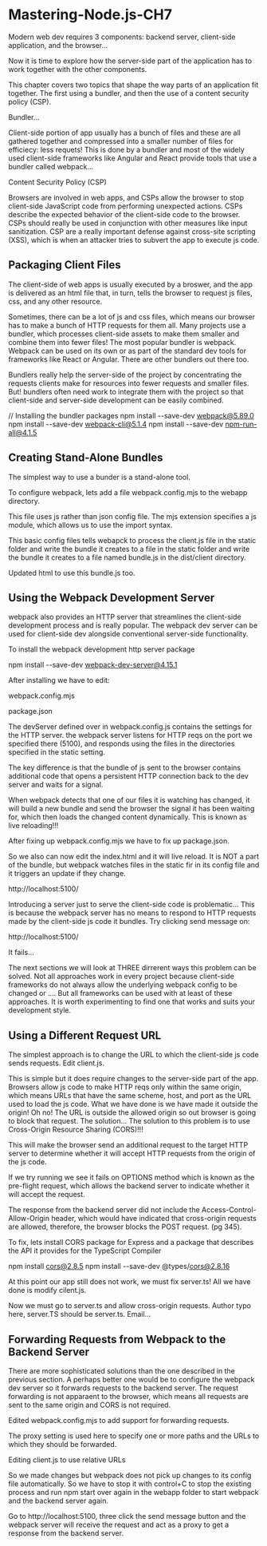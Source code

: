 # Mastering-Node.js-CH7

Modern web dev requires 3 components: backend server, client-side application, and the browser...

Now it is time to explore how the server-side part of the application has to work together with the other components.

This chapter covers two topics that shape the way parts of an application fit together. The first using a bundler, and then the use of a content security policy (CSP).

Bundler...

Client-side portion of app usually has a bunch of files and these are all gathered together and compressed into a smaller number of files for efficiecy: less requets! This is done by a bundler and most of the widely used client-side frameworks like Angular and React provide tools that use a bundler called webpack...

Content Security Policy (CSP)

Browsers are involved in web apps, and CSPs allow the browser to stop client-side JavaScript code from performing unexpected actions. CSPs describe the expected behavior of the client-side code to the browser. CSPs should really be used in conjunction with other measures like input sanitization. CSP are a really important defense against cross-site scripting (XSS), which is when an attacker tries to subvert the app to execute js code.

## Packaging Client Files

The client-side of web apps is usually executed by a broswer, and the app is delivered as an html file that, in turn, tells the browser to request js files, css, and any other resource.

Sometimes, there can be a lot of js and css files, which means our browser has to make a bunch of HTTP requests for them all. Many projects use a bundler, which processes client-side assets to make them smaller and combine them into fewer files! The most popular bundler is webpack. Webpack can be used on its own or as part of the standard dev tools for frameworks like React or Angular. There are other bundlers out there too.

Bundlers really help the server-side of the project by concentrating the requests clients make for resources into fewer requests and smaller files. But! bundlers often need work to integrate  them with the project so that client-side and server-side development can be easily combined.

// Installing the bundler packages
npm install --save-dev webpack@5.89.0
npm install --save-dev webpack-cli@5.1.4
npm install --save-dev npm-run-all@4.1.5

## Creating Stand-Alone Bundles

The simplest way to use a bunder is a stand-alone tool.

To configure webpack, lets add a file webpack.config.mjs to the webapp directory.

This file uses js rather than json config file. The mjs extension specifies a js module, which allows us to use the import syntax.

This basic config files tells webapck to process the client.js file in the static folder and write the bundle it creates to a file in the static folder and write the bundle it creates to a file named bundle.js in the dist/client directory.

Updated html to use this bundle.js too.

## Using the Webpack Development Server

webpack also provides an HTTP server that streamlines the client-side development process and is really popular. 
The webpack dev server can be used for client-side dev alongside conventional server-side functionality.

To install the webpack development http server package

npm install --save-dev webpack-dev-server@4.15.1

After installing we have to edit:

webpack.config.mjs

package.json


The devServer defined over in webpack.config.js contains the settings for the HTTP server. the webpack server listens for HTTP reqs on the port we specified there (5100), and responds using the files in the directories specified in the static setting.

The key difference is that the bundle of js sent to the browser contains additional code that opens a persistent HTTP connection back to the dev server and waits for a signal.

When webpack detects that one of our files it is watching has changed, it will build a new bundle and send the browser the signal it has been waiting for, which then loads the changed content dynamically. This is known as live reloading!!!

After fixing up webpack.config.mjs we have to fix up package.json.

So we also can now edit the index.html and it will live reload. It is NOT a part of the bundle, but webpack watches files in the static fir in its config file and it triggers an update if they change.

http://localhost:5100/

Introducing a server just to serve the client-side code is problematic... This is because the webpack server has no means to respond to HTTP requests made by the client-side js code it bundles. Try clicking send message on:

http://localhost:5100/

It fails...

The next sections we will look at THREE dirrerent ways this problem can be solved. Not all approaches work in every project because client-side frameworks do not always allow the underlying webpack config to be changed or .... But all frameworks can be used with at least of these approaches. It is worth experimenting to find one that works and suits your development style.

## Using a Different Request URL
The simplest approach is to change the URL to which the client-side js code sends requests. Edit client.js.

This is simple but it does require changes to the server-side part of the app. Browsers allow js code to make HTTP reqs only within the same origin, which means URLs that have the same scheme, host, and port as the URL used to load the js code. What we have done is we have made it outside the origin! Oh no! The URL is outside the allowed origin so out browser is going to block that request. The solution... The solution to this problem is to use Cross-Origin Resource Sharing (CORS)!!!

This will make the browser send an additional request to the target HTTP server to determine whether it will accept HTTP requests from the origin of the js code.

If we try running we see it fails on OPTIONS method which is known as the pre-flight request, which allows the backend server to indicate whether it will accept the request.

The response from the backend server did not include the Access-Control-Allow-Origin header, which would have indicated that cross-origin requests are allowed, therefore, the browser blocks the POST request. (pg 345).

To fix, lets install CORS package for Express and a package that describes the API it provides for the TypeScript Compiler

npm install cors@2.8.5
npm install --save-dev @types/cors@2.8.16

At this point our app still does not work, we must fix server.ts! All we have done is modify cilent.js.

Now we must go to server.ts and allow cross-origin requests.
Author typo here, server.TS should be server.ts. Email...

## Forwarding Requests from Webpack to the Backend Server

There are more sophisticated solutions than the one described in the previous section. A perhaps better one would be to configure the webpack dev server so it forwards requests to the backend server. The request forwarding is not apparaent to the browser, which means all requests are sent to the same origin and CORS is not required.

Edited webpack.config.mjs to add support for forwarding requests.

The proxy setting is used here to specify one or more paths and the URLs to which they should be forwarded.

Editing client.js to use relative URLs

So we made changes but webpack does not pick up changes to its config file automatically. So we have to stop it with control+C to stop the existing process and run npm start over again in the webapp folder to start webpack and the backend server again.

Go to http://localhost:5100, three click the send message button and the webpack server will receive the request and act as a proxy to get a response from the backend server.